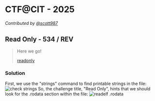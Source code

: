# CTF@CIT - 2025
###### Contributed by [@scott987](https://github.com/scott987)

## Read Only - 534 / REV

> Here we go!
>
> [readonly](https://raw.githubusercontent.com/isip-hs-whoami/CTF-writeup/refs/heads/main/CTF%40CIT%202025/Read%20Only/readonly)

### Solution
First, we use the "strings" command to find printable strings in the file:
![check strings](https://raw.githubusercontent.com/isip-hs-whoami/CTF-writeup/refs/heads/main/CTF%40CIT%202025/Read%20Only/check_strings.png)
So, the challenge title, "Read Only", hints that we should look for the .rodata section within the file:
![readelf .rodata](https://raw.githubusercontent.com/isip-hs-whoami/CTF-writeup/refs/heads/main/CTF%40CIT%202025/Read%20Only/readelf_rodata.png)